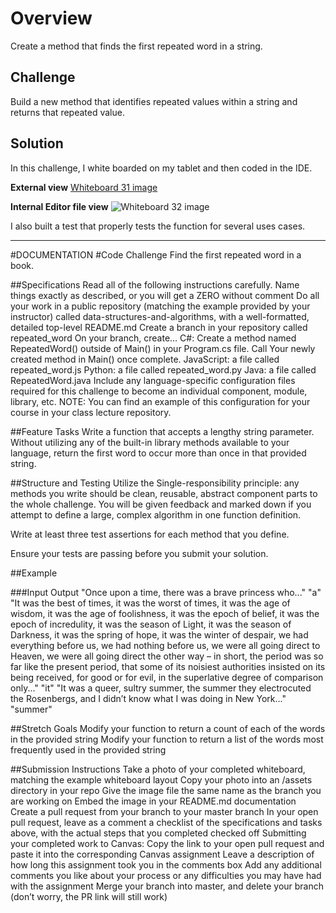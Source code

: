 # Overview

Create a method that finds the first repeated word in a string.

## Challenge
Build a new method that identifies repeated values within a string and returns that repeated value.

## Solution
In this challenge, I white boarded on my tablet and then coded in the IDE.


**External view**
[Whiteboard 31 image](https://github.com/FavoredFortune/data-structures-and-algorithms/blob/master/assets/Whiteboard31.png)

**Internal Editor file view**
![Whiteboard 32 image](/Users/sooz/codefellows/401Java/data-structures-and-algorithms/assets/Whiteboard31.png)

I also built a test that properly tests the function for several uses cases.

---------------------- 

#DOCUMENTATION
#Code Challenge
Find the first repeated word in a book.

##Specifications
Read all of the following instructions carefully. Name things exactly as described, or you will get a ZERO without comment
Do all your work in a public repository (matching the example provided by your instructor) called data-structures-and-algorithms, with a well-formatted, detailed top-level README.md
Create a branch in your repository called repeated_word
On your branch, create…
C#: Create a method named RepeatedWord() outside of Main() in your Program.cs file. Call Your newly created method in Main() once complete.
JavaScript: a file called repeated_word.js
Python: a file called repeated_word.py
Java: a file called RepeatedWord.java
Include any language-specific configuration files required for this challenge to become an individual component, module, library, etc.
NOTE: You can find an example of this configuration for your course in your class lecture repository.


##Feature Tasks
Write a function that accepts a lengthy string parameter.
Without utilizing any of the built-in library methods available to your language, return the first word to occur more than once in that provided string.

##Structure and Testing
Utilize the Single-responsibility principle: any methods you write should be clean, reusable, abstract component parts to the whole challenge. You will be given feedback and marked down if you attempt to define a large, complex algorithm in one function definition.

Write at least three test assertions for each method that you define.

Ensure your tests are passing before you submit your solution.

##Example

###Input	                Output
"Once upon a time, there was a brave princess who..."	"a"
"It was the best of times, it was the worst of times, it was the age of wisdom, it was the age of foolishness, it was the epoch of belief, it was the epoch of incredulity, it was the season of Light, it was the season of Darkness, it was the spring of hope, it was the winter of despair, we had everything before us, we had nothing before us, we were all going direct to Heaven, we were all going direct the other way – in short, the period was so far like the present period, that some of its noisiest authorities insisted on its being received, for good or for evil, in the superlative degree of comparison only..."	"it"
"It was a queer, sultry summer, the summer they electrocuted the Rosenbergs, and I didn’t know what I was doing in New York..."	"summer"

##Stretch Goals
Modify your function to return a count of each of the words in the provided string
Modify your function to return a list of the words most frequently used in the provided string


##Submission Instructions
Take a photo of your completed whiteboard, matching the example whiteboard layout
Copy your photo into an /assets directory in your repo
Give the image file the same name as the branch you are working on
Embed the image in your README.md documentation
Create a pull request from your branch to your master branch
In your open pull request, leave as a comment a checklist of the specifications and tasks above, with the actual steps that you completed checked off
Submitting your completed work to Canvas:
Copy the link to your open pull request and paste it into the corresponding Canvas assignment
Leave a description of how long this assignment took you in the comments box
Add any additional comments you like about your process or any difficulties you may have had with the assignment
Merge your branch into master, and delete your branch (don’t worry, the PR link will still work)